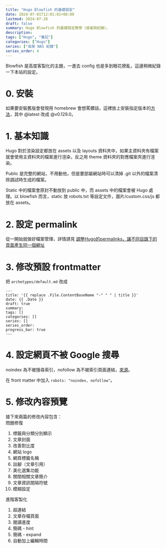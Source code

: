 ```yaml
---
title: "Hugo Blowfish 的基礎設定"
date: 2024-07-01T12:01:01+08:00
lastmod: 2024-07-28
draft: false
summary: Hugo Blowfish 的基礎設定教學（或者說紀錄）。
description: 
tags: ["Hugo", "筆記"]
categories: ["Hugo"]
series: ["自架 NAS 紀錄"]
series_order: 4
---
```


Blowfish 是高度客製化的主題，一進去 config 也是多到眼花撩亂，這邊稍微紀錄一下本站的設定。

# 0. 安裝
如果要安裝舊版會發現用 homebrew 會想罵髒話，這裡放上安裝指定版本的[方法](https://gohugo.io/installation/linux/#build-from-source)，其中 @latest 改成 @v0.129.0。

# 1. 基本知識
Hugo 對於渲染設定都放在 assets 以及 layouts 資料夾中，如果主資料夾有檔案就會使用主資料夾的檔案進行渲染，反之用 theme 資料夾的對應檔案夾進行渲染。

Public 是完整的網站，不用動他，但是要部屬網站時可以清掉 .git 以外的檔案清除調試時生成的檔案。

Static 中的檔案會原封不動放到 public 中，而 assets 中的檔案會被 Hugo 處理。以 blowfish 而言，static 放 robots.txt 等設定文件，圖片/custom.css/js 都放在 assets。

# 2. 設定 permalink
從一開始就做好檔案管理，詳情請見 [調整Hugo的permalinks，讓不同目錄下的頁面產生同一個網址](https://ivonblog.com/posts/same-url-for-hugo-pages-from-different-sections/)

# 3. 修改預設 frontmatter
把 `archetypes/default.md` 改成

```
---
title: '{{ replace .File.ContentBaseName "-" " " | title }}'
date: {{ .Date }}
draft: true
summary: 
tags: []
categories: []
series: []
series_order: 
progress_bar: true
---
```

# 4. 設定網頁不被 Google 搜尋
noindex 為不被搜尋索引，nofollow 為不被索引頁面連結，[來源](https://www.yesharris.com/seo-basic/meta-robots-and-robots-txt/)。  

在 front matter 中加入 `robots: "noindex, nofollow"`。  

# 5. 修改內容預覽
接下來兩篇的修改內容包含：  
問題修復
1. 標籤與分類分別顯示
2. 文章封面
3. 改善對比度
4. 網站 logo
5. 網頁標籤名稱
6. 註腳（文章引用）
7. 美化選集功能
8. 關閉相關文章簡介
9. 文章資訊間隔符號
10. 模糊設定

進階客製化
1. 超連結
2. 文章存檔頁面
3. 閱讀進度
4. 簡碼 - hint
5. 簡碼 - expand
6. 自動加上編輯時間